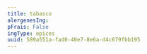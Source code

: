 ```yaml
---
title: tabasco
alergenesIng:
pFrais: False
ingType: epices
uuid: 589a551a-fad0-40e7-8e6a-d4c679fbb195
---
```

